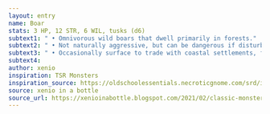 ```yaml
---
layout: entry 
name: Boar
stats: 3 HP, 12 STR, 6 WIL, tusks (d6)
subtext1: " • Omnivorous wild boars that dwell primarily in forests."
subtext2: " • Not naturally aggressive, but can be dangerous if disturbed."
subtext3: " • Occasionally surface to trade with coastal settlements, frequently requesting union between one of them and a human."
subtext4: 
author: xenio
inspiration: TSR Monsters
inspiration_source: https://oldschoolessentials.necroticgnome.com/srd/index.php/Monster_Descriptions
source: xenio in a bottle
source_url: https://xenioinabottle.blogspot.com/2021/02/classic-monsters-for-cairnito-part-1.html
---
```

